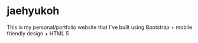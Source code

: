 # jaehyukoh
This is my personal/portfolio website that I've built using Bootstrap + mobile friendly design + HTML 5

